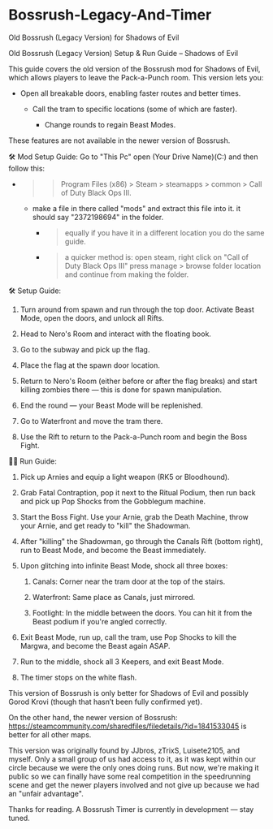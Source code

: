 # Bossrush-Legacy-And-Timer
Old Bossrush (Legacy Version) for Shadows of Evil

Old Bossrush (Legacy Version) Setup & Run Guide – Shadows of Evil

This guide covers the old version of the Bossrush mod for Shadows of Evil, which allows players to leave the Pack-a-Punch room. This version lets you:

  - Open all breakable doors, enabling faster routes and better times.

    - Call the tram to specific locations (some of which are faster).

      - Change rounds to regain Beast Modes.

These features are not available in the newer version of Bossrush.

🛠️ Mod Setup Guide:
Go to "This Pc" open (Your Drive Name)(C:) and then follow this:
  - > >Program Files (x86) > Steam > steamapps > common > Call of Duty Black Ops III.
    - make a file in there called "mods" and extract this file into it. it should say "2372198694" in the folder.
      - > equally if you have it in a different location you do the same guide.
      - > a quicker method is: open steam, right click on "Call of Duty Black Ops III" press manage > browse folder location and continue from making the folder.

🛠️ Setup Guide:

  1. Turn around from spawn and run through the top door. Activate Beast Mode, open the doors, and unlock all Rifts.

  2. Head to Nero's Room and interact with the floating book.

  3. Go to the subway and pick up the flag.

  4. Place the flag at the spawn door location.

  5. Return to Nero's Room (either before or after the flag breaks) and start killing zombies there — this is done for spawn manipulation.

  6. End the round — your Beast Mode will be replenished.

  7. Go to Waterfront and move the tram there.

  8. Use the Rift to return to the Pack-a-Punch room and begin the Boss Fight.



🏃‍♂️ Run Guide:

  1. Pick up Arnies and equip a light weapon (RK5 or Bloodhound).

  2. Grab Fatal Contraption, pop it next to the Ritual Podium, then run back and pick up Pop Shocks from the Gobblegum machine.

  3. Start the Boss Fight. Use your Arnie, grab the Death Machine, throw your Arnie, and get ready to "kill" the Shadowman.

  4. After "killing" the Shadowman, go through the Canals Rift (bottom right), run to Beast Mode, and become the Beast immediately.

  5. Upon glitching into infinite Beast Mode, shock all three boxes:

        1. Canals: Corner near the tram door at the top of the stairs.

        2. Waterfront: Same place as Canals, just mirrored.

        3. Footlight: In the middle between the doors. You can hit it from the Beast podium if you're angled correctly.

  6. Exit Beast Mode, run up, call the tram, use Pop Shocks to kill the Margwa, and become the Beast again ASAP.

  7. Run to the middle, shock all 3 Keepers, and exit Beast Mode.

  8. The timer stops on the white flash.

This version of Bossrush is only better for Shadows of Evil and possibly Gorod Krovi (though that hasn’t been fully confirmed yet).

On the other hand, the newer version of Bossrush:
https://steamcommunity.com/sharedfiles/filedetails/?id=1841533045
is better for all other maps.

This version was originally found by JJbros, zTrixS, Luisete2105, and myself. Only a small group of us had access to it, as it was kept within our circle because we were the only ones doing runs. But now, we're making it public so we can finally have some real competition in the speedrunning scene and get the newer players involved and not give up because we had an "unfair advantage".

Thanks for reading.
A Bossrush Timer is currently in development — stay tuned.
